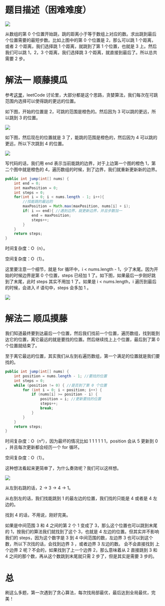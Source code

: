# 题目描述（困难难度）

![](https://windliang.oss-cn-beijing.aliyuncs.com/45.jpg)

从数组的第 0 个位置开始跳，跳的距离小于等于数组上对应的数。求出跳到最后个位置需要的最短步数。比如上图中的第 0 个位置是 2，那么可以跳 1 个距离，或者 2 个距离，我们选择跳 1 个距离，就跳到了第 1 个位置，也就是 3 上。然后我们可以跳 1，2，3 个距离，我们选择跳 3 个距离，就直接到最后了。所以总共需要 2 步。

# 解法一 顺藤摸瓜

参考[这里](https://leetcode.com/problems/jump-game-ii/discuss/18023/Single-loop-simple-java-solution?orderBy=most_votes)，leetCode 讨论里，大部分都是这个思路，贪婪算法，我们每次在可跳范围内选择可以使得跳的更远的位置。

如下图，开始的位置是 2，可跳的范围是橙色的。然后因为 3 可以跳的更远，所以跳到 3 的位置。

![](https://windliang.oss-cn-beijing.aliyuncs.com/45_2.jpg)

如下图，然后现在的位置就是 3 了，能跳的范围是橙色的，然后因为 4 可以跳的更远，所以下次跳到 4 的位置。

![](https://windliang.oss-cn-beijing.aliyuncs.com/45_3.jpg)

写代码的话，我们用 end 表示当前能跳的边界，对于上边第一个图的橙色 1，第二个图中就是橙色的 4，遍历数组的时候，到了边界，我们就重新更新新的边界。

```java
public int jump(int[] nums) {
    int end = 0;
    int maxPosition = 0; 
    int steps = 0;
    for(int i = 0; i < nums.length - 1; i++){
        //找能跳的最远的
        maxPosition = Math.max(maxPosition, nums[i] + i); 
        if( i == end){ //遇到边界，就更新边界，并且步数加一
            end = maxPosition;
            steps++;
        }
    }
    return steps;
}
```

时间复杂度：O（n）。

空间复杂度：O（1）。

这里要注意一个细节，就是 for 循环中，i < nums.length - 1，少了末尾。因为开始的时候边界是第 0 个位置，steps 已经加 1 了。如下图，如果最后一步刚好跳到了末尾，此时 steps 其实不用加 1 了。如果是 i < nums.length，i 遍历到最后的时候，会进入 if 语句中，steps 会多加 1 。

![](https://windliang.oss-cn-beijing.aliyuncs.com/45_4.jpg)

# 解法二 顺瓜摸藤

我们知道最终要到达最后一个位置，然后我们找前一个位置，遍历数组，找到能到达它的位置，离它最远的就是要找的位置。然后继续找上上个位置，最后到了第 0 个位置就结束了。

至于离它最远的位置，其实我们从左到右遍历数组，第一个满足的位置就是我们要找的。

```java
public int jump(int[] nums) {
    int position = nums.length - 1; //要找的位置
    int steps = 0;
    while (position != 0) { //是否到了第 0 个位置
        for (int i = 0; i < position; i++) {
            if (nums[i] >= position - i) {
                position = i; //更新要找的位置
                steps++;
                break;
            }
        }
    }
    return steps;
}
```

时间复杂度：O（n²），因为最坏的情况比如 1 1 1 1 1 1，position 会从 5 更新到 0 ，并且每次更新都会经历一个  for 循环。

空间复杂度：O（1）。

这种想法看起来更简单了，为什么奏效呢？我们可以这样想。

![](https://windliang.oss-cn-beijing.aliyuncs.com/45_5.jpg)

从左到右跳的话，2 -> 3 -> 4 -> 1。

从右到左的话，我们找能跳到 1 的最左边的位置，我们找的只能是 4 或者是 4 左边的。

找到 4 的话，不用说，刚好完美。

如果是中间范围 3 和 4 之间的第 2 个  1 变成了 3，那么这个位置也可以跳到末尾的 1，按我们的算法我们就找到了这个 3，也就是 4 左边的位置。但其实并不影响我们的 steps，因为这个数字是 3 到 4 中间范围的数，左边界 3 也可以到这个数，所以下次找的话，会找到边界 3 ，或者边界 3 左边的数。 会不会直接找到 上个边界 2 呢？不会的，如果找到了上一个边界 2，那么意味着从 2 直接跳到 3 和 4 之间的那个数，再从这个数跳到末尾就只需 2 步了，但是其实是需要 3 步的。

# 总

刷这么多题，第一次遇到了贪心算法，每次找局部最优，最后达到全局最优，完美！
